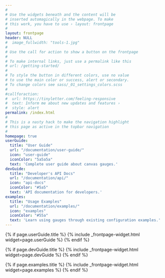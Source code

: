 ```yaml
---
#
# Use the widgets beneath and the content will be
# inserted automagically in the webpage. To make
# this work, you have to use › layout: frontpage
#
layout: frontpage
header: NULL
#  image_fullwidth: "tools-1.jpg"
#
# Use the call for action to show a button on the frontpage
#
# To make internal links, just use a permalink like this
# url: /getting-started/
#
# To style the button in different colors, use no value
# to use the main color or success, alert or secondary.
# To change colors see sass/_01_settings_colors.scss
#
#callforaction:
#  url: https://tinyletter.com/feeling-responsive
#  text: Inform me about new updates and features ›
#  style: alert
permalink: /index.html
#
# This is a nasty hack to make the navigation highlight
# this page as active in the topbar navigation
#
homepage: true
userGuide:
  title: "User Guide"
  url: "/documentation/user-guide/"
  icon: "user-guide"
  iconColor: "5a5a5a"
  text: 'Complete user guide about canvas gauges.'
devGuide:
  title: "Developer's API Docs"
  url: "/documentation/api/"
  icon: "api-docs"
  iconColor: "#5a5"
  text: 'API documentation for developers.'
examples:
  title: "Usage Examples"
  url: "/documentation/examples/"
  icon: "examples"
  iconColor: "#55a"
  text: 'Learn using gauges through existing configuration examples.'
---
```


{% if page.userGuide.title %}
{% include _frontpage-widget.html widget=page.userGuide %}
{% endif %}

{% if page.devGuide.title %}
{% include _frontpage-widget.html widget=page.devGuide %}
{% endif %}

{% if page.examples.title %}
{% include _frontpage-widget.html widget=page.examples %}
{% endif %}

